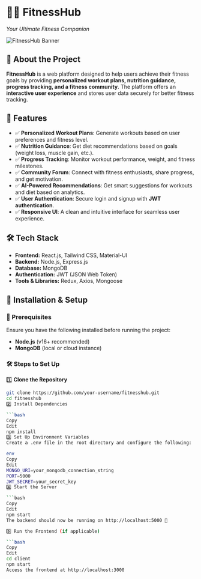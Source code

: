 # 🏋️‍♂️ FitnessHub  
*Your Ultimate Fitness Companion*  

![FitnessHub Banner](https://via.placeholder.com/1000x300?text=FitnessHub)  

## 📖 About the Project  
**FitnessHub** is a web platform designed to help users achieve their fitness goals by providing **personalized workout plans, nutrition guidance, progress tracking, and a fitness community**. The platform offers an **interactive user experience** and stores user data securely for better fitness tracking.  

## 🌟 Features  
- ✅ **Personalized Workout Plans**: Generate workouts based on user preferences and fitness level.  
- ✅ **Nutrition Guidance**: Get diet recommendations based on goals (weight loss, muscle gain, etc.).  
- ✅ **Progress Tracking**: Monitor workout performance, weight, and fitness milestones.  
- ✅ **Community Forum**: Connect with fitness enthusiasts, share progress, and get motivation.  
- ✅ **AI-Powered Recommendations**: Get smart suggestions for workouts and diet based on analytics.  
- ✅ **User Authentication**: Secure login and signup with **JWT authentication**.  
- ✅ **Responsive UI**: A clean and intuitive interface for seamless user experience.  

## 🛠️ Tech Stack  
- **Frontend:** React.js, Tailwind CSS, Material-UI  
- **Backend:** Node.js, Express.js  
- **Database:** MongoDB  
- **Authentication:** JWT (JSON Web Token)  
- **Tools & Libraries:** Redux, Axios, Mongoose  

## 🚀 Installation & Setup  

### 📌 Prerequisites  
Ensure you have the following installed before running the project:  
- **Node.js** (v16+ recommended)  
- **MongoDB** (local or cloud instance)  

### 🛠️ Steps to Set Up  

1️⃣ **Clone the Repository**  
```bash
git clone https://github.com/your-username/fitnesshub.git
cd fitnesshub
2️⃣ Install Dependencies

```bash
Copy
Edit
npm install
3️⃣ Set Up Environment Variables
Create a .env file in the root directory and configure the following:

env
Copy
Edit
MONGO_URI=your_mongodb_connection_string
PORT=5000
JWT_SECRET=your_secret_key
4️⃣ Start the Server

```bash
Copy
Edit
npm start
The backend should now be running on http://localhost:5000 🚀

5️⃣ Run the Frontend (if applicable)

```bash
Copy
Edit
cd client
npm start
Access the frontend at http://localhost:3000
